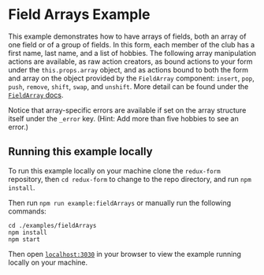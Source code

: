# Field Arrays Example

This example demonstrates how to have arrays of fields, both an array of one field or of a group 
of fields. In this form, each member of the club has a first name, last name, and a list of 
hobbies. The following array manipulation actions are available, as raw action creators, as bound
actions to your form under the `this.props.array` object, and as actions bound to both the form 
and array on the object provided by the `FieldArray` component: `insert`, `pop`, `push`, `remove`,
`shift`, `swap`, and `unshift`. More detail can be found under the
[`FieldArray` docs](https://redux-form.com/6.4.0/docs/api/FieldArray.md).

Notice that array-specific errors are available if set on the array structure itself under the 
`_error` key. (Hint: Add more than five hobbies to see an error.)

## Running this example locally

To run this example locally on your machine clone the `redux-form` repository,
then `cd redux-form` to change to the repo directory, and run `npm install`.

Then run `npm run example:fieldArrays` or manually run the
following commands:
```
cd ./examples/fieldArrays
npm install
npm start
```

Then open [`localhost:3030`](http://localhost:3030) in your
browser to view the example running locally on your machine.

